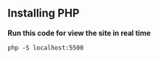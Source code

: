 <h2>Installing PHP</h2>




<b> Run this code for view the site in real time </b>

    php -S localhost:5500
